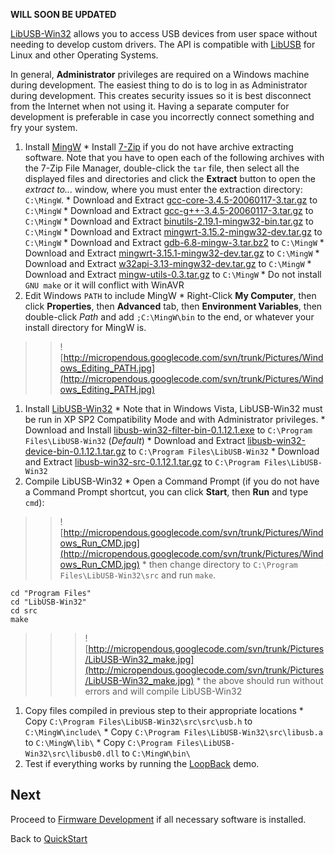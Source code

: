 **WILL SOON BE UPDATED**

[LibUSB-Win32](http://libusb-win32.sourceforge.net/) allows you to access USB devices from user space without needing to develop custom drivers.  The API is compatible with [LibUSB](http://libusb.sourceforge.net/) for Linux and other Operating Systems.

In general, **Administrator** privileges are required on a Windows machine during development.  The easiest thing to do is to log in as Administrator during development.  This creates security issues so it is best disconnect from the Internet when not using it.  Having a separate computer for development is preferable in case you incorrectly connect something and fry your system.

  1. Install [MingW](http://www.mingw.org)
    * Install [7-Zip](http://www.7-zip.org/) if you do not have archive extracting software.  Note that you have to open each of the following archives with the 7-Zip File Manager, double-click the `tar` file, then select all the displayed files and directories and click the **Extract** button to open the _extract to..._ window, where you must enter the extraction directory: `C:\MingW`.
    * Download and Extract [gcc-core-3.4.5-20060117-3.tar.gz](http://downloads.sourceforge.net/mingw/gcc-core-3.4.5-20060117-3.tar.gz) to `C:\MingW`
    * Download and Extract [gcc-g++-3.4.5-20060117-3.tar.gz](http://downloads.sourceforge.net/mingw/gcc-g%2B%2B-3.4.5-20060117-3.tar.gz) to `C:\MingW`
    * Download and Extract [binutils-2.19.1-mingw32-bin.tar.gz](http://downloads.sourceforge.net/mingw/binutils-2.19.1-mingw32-bin.tar.gz) to `C:\MingW`
    * Download and Extract [mingwrt-3.15.2-mingw32-dev.tar.gz](http://downloads.sourceforge.net/mingw/mingwrt-3.15.2-mingw32-dev.tar.gz) to `C:\MingW`
    * Download and Extract [gdb-6.8-mingw-3.tar.bz2](http://downloads.sourceforge.net/mingw/gdb-6.8-mingw-3.tar.bz2) to `C:\MingW`
    * Download and Extract [mingwrt-3.15.1-mingw32-dev.tar.gz](http://downloads.sourceforge.net/mingw/mingwrt-3.15.1-mingw32-dev.tar.gz) to `C:\MingW`
    * Download and Extract [w32api-3.13-mingw32-dev.tar.gz](http://downloads.sourceforge.net/mingw/w32api-3.13-mingw32-dev.tar.gz) to `C:\MingW`
    * Download and Extract [mingw-utils-0.3.tar.gz](http://downloads.sourceforge.net/mingw/mingw-utils-0.3.tar.gz) to `C:\MingW`
    * Do not install `GNU make` or it will conflict with WinAVR
  1. Edit Windows `PATH` to include MingW
    * Right-Click **My Computer**, then click **Properties**, then **Advanced** tab, then **Environment Variables**, then double-click _Path_ and add `;C:\MingW\bin` to the end, or whatever your install directory for MingW is.
> > ![http://micropendous.googlecode.com/svn/trunk/Pictures/Windows_Editing_PATH.jpg](http://micropendous.googlecode.com/svn/trunk/Pictures/Windows_Editing_PATH.jpg)
  1. Install [LibUSB-Win32](http://libusb-win32.sourceforge.net/)
    * Note that in Windows Vista, LibUSB-Win32 must be run in XP SP2 Compatibility Mode and with Administrator privileges.
    * Download and Install [libusb-win32-filter-bin-0.1.12.1.exe](http://downloads.sourceforge.net/libusb-win32/libusb-win32-filter-bin-0.1.12.1.exe) to `C:\Program Files\LibUSB-Win32` (_Default_)
    * Download and Extract [libusb-win32-device-bin-0.1.12.1.tar.gz](http://downloads.sourceforge.net/libusb-win32/libusb-win32-device-bin-0.1.12.1.tar.gz) to `C:\Program Files\LibUSB-Win32`
    * Download and Extract [libusb-win32-src-0.1.12.1.tar.gz](http://downloads.sourceforge.net/libusb-win32/libusb-win32-src-0.1.12.1.tar.gz) to `C:\Program Files\LibUSB-Win32`
  1. Compile LibUSB-Win32
    * Open a Command Prompt (if you do not have a Command Prompt shortcut, you can click **Start**, then **Run** and type `cmd`):
> > ![http://micropendous.googlecode.com/svn/trunk/Pictures/Windows_Run_CMD.jpg](http://micropendous.googlecode.com/svn/trunk/Pictures/Windows_Run_CMD.jpg)
    * then change directory to `C:\Program Files\LibUSB-Win32\src` and run `make`.
```
cd "Program Files"
cd "LibUSB-Win32"
cd src
make
```
> > > ![http://micropendous.googlecode.com/svn/trunk/Pictures/LibUSB-Win32_make.jpg](http://micropendous.googlecode.com/svn/trunk/Pictures/LibUSB-Win32_make.jpg)
    * the above should run without errors and will compile LibUSB-Win32
  1. Copy files compiled in previous step to their appropriate locations
    * Copy `C:\Program Files\LibUSB-Win32\src\src\usb.h` to `C:\MingW\include\`
    * Copy `C:\Program Files\LibUSB-Win32\src\libusb.a` to `C:\MingW\lib\`
    * Copy `C:\Program Files\LibUSB-Win32\src\libusb0.dll` to `C:\MingW\bin\`
  1. Test if everything works by running the [LoopBack](LoopBack.md) demo.


## Next ##

Proceed to [Firmware Development](FirmwareDevelopment.md) if all necessary software is installed.

Back to [QuickStart](QuickStart.md)